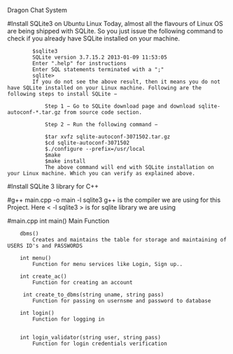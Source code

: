 Dragon Chat System

#Install SQLite3 on Ubuntu Linux
Today, almost all the flavours of Linux OS are being shipped with SQLite. So you just issue the following command to check if you already have SQLite installed on your machine.

            $sqlite3
            SQLite version 3.7.15.2 2013-01-09 11:53:05
            Enter ".help" for instructions
            Enter SQL statements terminated with a ";"
            sqlite>
            If you do not see the above result, then it means you do not have SQLite installed on your Linux machine. Following are the following steps to install SQLite −

                Step 1 − Go to SQLite download page and download sqlite-autoconf-*.tar.gz from source code section.

                Step 2 − Run the following command −

                $tar xvfz sqlite-autoconf-3071502.tar.gz
                $cd sqlite-autoconf-3071502
                $./configure --prefix=/usr/local
                $make
                $make install
                The above command will end with SQLite installation on your Linux machine. Which you can verify as explained above.

#Install SQLite 3 library for C++

#g++ main.cpp -o main -l sqlite3
	g++ is the compiler we are using for this Project.
	Here < -l sqlite3 > is for sqlite library we are using

#main.cpp
	int main()
		Main Function

        dbms()
            Creates and maintains the table for storage and maintaining of USERS ID's and PASSWORDS

        int menu()
            Function for menu services like Login, Sign up..

        int create_ac()
            Function for creating an account

         int create_to_dbms(string uname, string pass)
            Function for passing on usernsme and password to database

        int login()
            Function for logging in

        ​
        int login_validator(string user, string pass)
            Function for login credentials verification
